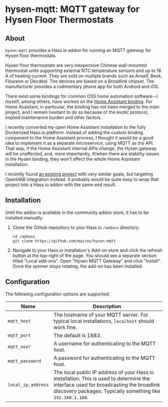 # hysen-mqtt: MQTT gateway for Hysen Floor Thermostats

## About

`hysen-mqtt` provides a Hass.io addon for running an MQTT gateway for Hysen floor thermostats.

Hysen floor thermostats are very inexpensive Chinese wall-mounted thermostat units supporting external NTC temperature sensors and up to 16 A of heating current. They are sold on multiple brands such as Anself, Beok, Floureon or Decdeal. The devices are based on a Broadlink chipset. The manufacturer provides a rudimentary phone app for both Android and iOS.

There exist some bindings for common OSS home automation software--I myself, among others, have worked on the [Home Assistant binding](https://github.com/mairas/hysen). For Home Assistant, in particular, the binding has not been merged to the main project, and I remain hesitant to do so because of the exotic protocol, implied maintenance burden and other factors.

I recently converted my open Home Assistant installation to the fully Dockerized Hass.io platform. Instead of adding the custom binding component to the Home Assistant process, I thought it would be a good idea to implement it as a separate microservice, using MQTT as the API. That way, if the Home Assistant internal APIs change, the Hysen gateway will be unaffected, and, more importantly, if/when there are stability issues in the Hysen binding, they won't affect the whole Home Assistant installation.

I recently found [an existing project](https://github.com/ralphm2004/broadlink-thermostat) with very similar goals, but targeting OpenHAB integration instead. It probably would be quite easy to wrap that project into a Hass.io addon with the same end result.

## Installation

Until the addon is available in the community addon store, it has to be installed manually.

1.  Clone the Github repository to your Hass.io 
    `/addons` directory:

        cd /addons
        git clone https://github.com/mairas/hysen-mqtt

2.  Navigate to your Hass.io installation's Add-on store and click the refresh button at the top-right of the page. You should see a separate section titled "Local add-ons". Open "Hysen MQTT Gateway" and click "Install". Once the spinner stops rotating, the add-on has been installed.

## Configuration

The following configuration options are supported:

| Name | Description |
| ---- | ----------- |
| `mqtt_host` | The hostname of your MQTT server. For typical local installations, `localhost` should work fine. |
| `mqtt_port` | The default is 1883. |
| `mqtt_user` | A username for authenticating to the MQTT host. |
| `mqtt_password` | A password for authenticating to the MQTT host. |
| `local_ip_address` | The local public IP address of your Hass.io installation. This is used to determine the interface used for broadcasting the broadlink discovery packages. Typically something like `192.168.1.100`. |
